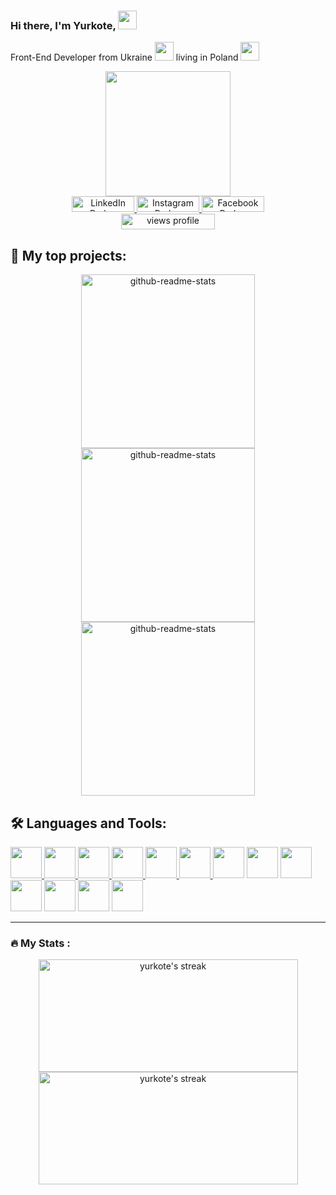 ### Hi there, I'm Yurkote, <img src="https://media.giphy.com/media/hvRJCLFzcasrR4ia7z/giphy.gif" width="30px"/>
Front-End Developer from Ukraine <img src="http://yktua.chost.com.ua/github/design/ykt/ukr.gif" width="30"> living in Poland <img src="http://yktua.chost.com.ua/github/design/ykt/pl.gif" width="30">

<div id="header" align="center">
  <a href="http://yktua.chost.com.ua/">
    <img src="http://yktua.chost.com.ua/github/design/ykt/from_home.gif" width="200px"/>
  </a>
</div>

<!-- Social icons section from https://shields.io/ -->
<div id="badges" align="center">
  <a href="https://www.linkedin.com/in/yurkote/">
    <img src="https://img.shields.io/badge/LinkedIn-blue?style=for-the-badge&logo=linkedin&logoColor=white" alt="LinkedIn Badge" height="25px" width="100px"/>
  </a>
  <a href="https://www.instagram.com/yurkote/">
    <img src="https://img.shields.io/badge/Instagram-orange?style=for-the-badge&logo=instagram&logoColor=white" alt="Instagram Badge" height="25px" width="100px"/>
  </a>
  <a href="https://www.facebook.com/yurkote">
    <img src="https://img.shields.io/badge/Facebook-blue?style=for-the-badge&logo=facebook&logoColor=white" alt="Facebook Badge" height="25px" width="100px"/>
  </a> 
</div>

<div align="center"> 
  <a href="https://www.linkedin.com/in/yurkote/">
    <img src="https://komarev.com/ghpvc/?username=yurkote&style=for-the-badge&color=orange" height="25px" width="150px" alt="views profile"/>
  </a>
</div>

## 📘 My top projects:
<!-- Repo info cards - https://github.com/anuraghazra/github-readme-stats -->

<div align="center">

  <a href="https://github.com/yurkote/peachbubble/">
    <img width="278px" src="https://github-readme-stats.vercel.app/api/pin/?username=yurkote&repo=peachbubble&theme=dracula&hide_border=true" alt="github-readme-stats"/>
  </a>
  <a href="https://github.com/yurkote/FarmInvest/">
    <img width="278" src="https://github-readme-stats.vercel.app/api/pin/?username=yurkote&repo=FarmInvest&theme=dracula&hide_border=true" alt="github-readme-stats"/>
  </a>
  <a href="https://github.com/yurkote/todo-list-firebase/">
    <img width="278" src="https://github-readme-stats.vercel.app/api/pin/?username=yurkote&repo=todo-list-firebase&theme=dracula&hide_border=true" alt="github-readme-stats"/>
  </a>

</div>


## 🛠️ Languages and Tools:

<div>
  <a href="https://github.com/search?q=user%3Ayurkote+language%3Ajavascript">
    <img src="https://cdn.jsdelivr.net/gh/devicons/devicon/icons/javascript/javascript-original.svg" width="50px" />
  </a>
  <a href="https://github.com/search?q=user%3Ayurkote+language%3Ahtml">
    <img src="https://cdn.jsdelivr.net/gh/devicons/devicon/icons/html5/html5-original-wordmark.svg" width="50px" />
  </a>
  <a href="https://github.com/search?q=user%3Ayurkote+language%3Acss">
    <img src="https://cdn.jsdelivr.net/gh/devicons/devicon/icons/css3/css3-original-wordmark.svg" width="50px" />
  </a>
  <a href="https://github.com/search?q=user%3Ayurkote+language%3Ajavascript">
     <img src="https://cdn.jsdelivr.net/gh/devicons/devicon/icons/react/react-original-wordmark.svg" width="50px" />
  </a>
  <a href="#">
     <img src="https://cdn.jsdelivr.net/gh/devicons/devicon/icons/jquery/jquery-plain-wordmark.svg" width="50px" />
  </a>
  <a href="#">
     <img src="https://cdn.jsdelivr.net/gh/devicons/devicon/icons/bootstrap/bootstrap-plain-wordmark.svg" width="50px" />
  </a>
  <a href="#"><img src="https://cdn.jsdelivr.net/gh/devicons/devicon/icons/webpack/webpack-plain.svg" width="50px" /></a>
  <a href="#"><img src="https://cdn.jsdelivr.net/gh/devicons/devicon/icons/gulp/gulp-plain.svg" width="50px" /></a>
  <a href="#"><img src="https://cdn.jsdelivr.net/gh/devicons/devicon/icons/filezilla/filezilla-plain.svg" width="50px" /></a>
  <a href="#"><img src="https://cdn.jsdelivr.net/gh/devicons/devicon/icons/vscode/vscode-original-wordmark.svg" width="50px" /></a>
  <a href="#"><img src="https://cdn.jsdelivr.net/gh/devicons/devicon/icons/photoshop/photoshop-line.svg" width="50px" /></a>
  <a href="#"><img src="https://cdn.jsdelivr.net/gh/devicons/devicon/icons/figma/figma-original.svg" width="50px" /></a>
  <a href="#"><img src="https://cdn.jsdelivr.net/gh/devicons/devicon/icons/github/github-original.svg" width="50px" /></a>
</div>

---

### :fire: My Stats :

<p align="center">
  <a href="https://github.com/DenverCoder1/github-readme-streak-stats"><img alt="yurkote's streak" src="https://streak-stats.demolab.com/?user=yurkote&theme=dracula&hide_border=true" width="415" height="180px"/></a>
  <a href="https://github.com/anuraghazra/github-readme-stats"><img alt="yurkote's streak" src="https://github-readme-stats.vercel.app/api/top-langs/?username=yurkote&layout=compact&theme=dracula&hide_border=true" width="415" height="180px"/></a>
</p>

